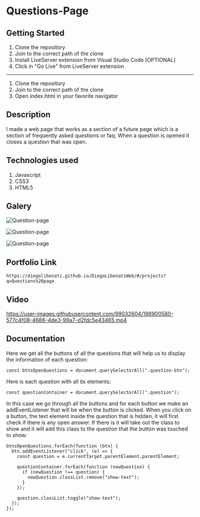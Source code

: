 # Questions-Page

## Getting Started

1. Clone the repository
2. Join to the correct path of the clone
3. Install LiveServer extension from Visual Studio Code [OPTIONAL]
4. Click in "Go Live" from LiveServer extension

---

1. Clone the repository
2. Join to the correct path of the clone
3. Open index.html in your favorite navigator

## Description

I made a web page that works as a section of a future page which is a section of frequently asked questions or faq. When a question is opened it closes a question that was open.

## Technologies used

1. Javascript
2. CSS3
3. HTML5

## Galery

![Question-page](https://raw.githubusercontent.com/DiegoLibonati/DiegoLibonatiWeb/main/data/projects/Javascript/Imagenes/faq-0.jpg)

![Question-page](https://raw.githubusercontent.com/DiegoLibonati/DiegoLibonatiWeb/main/data/projects/Javascript/Imagenes/faq-1.jpg)

![Question-page](https://raw.githubusercontent.com/DiegoLibonati/DiegoLibonatiWeb/main/data/projects/Javascript/Imagenes/faq-2.jpg)

## Portfolio Link

`https://diegolibonati.github.io/DiegoLibonatiWeb/#/projects?q=Questions%20page`

## Video

https://user-images.githubusercontent.com/99032604/198900580-577c4f08-4686-4de3-99a7-d2fdc5e43465.mp4

## Documentation

Here we get all the buttons of all the questions that will help us to display the information of each question:

```
const btnsOpenQuestions = document.querySelectorAll(".question-btn");
```

Here is each question with all its elements:

```
const questionContainer = document.querySelectorAll(".question");
```

In this case we go through all the buttons and for each button we make an addEventListener that will be when the button is clicked. When you click on a button, the text element inside the question that is hidden, it will first check if there is any open answer. If there is it will take out the class to show and it will add this class to the question that the button was touched to show:

```
btnsOpenQuestions.forEach(function (btn) {
  btn.addEventListener("click", (e) => {
    const question = e.currentTarget.parentElement.parentElement;

    questionContainer.forEach(function (newQuestion) {
      if (newQuestion !== question) {
        newQuestion.classList.remove("show-text");
      }
    });

    question.classList.toggle("show-text");
  });
});
```
